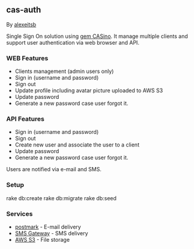 ## cas-auth

By [alexeitsb](http://alexeitsb.github.io)

Single Sign On solution using [gem CASino](https://github.com/rbCAS/CASino). It manage multiple clients and support user authentication via web browser and API.

### WEB Features

* Clients management (admin users only)
* Sign in (username and password)
* Sign out
* Update profile including avatar picture uploaded to AWS S3
* Update password
* Generate a new password case user forgot it.

### API Features

* Sign in (username and password)
* Sign out
* Create new user and associate the user to a client
* Update password
* Generate a new password case user forgot it.

Users are notified via e-mail and SMS.

### Setup

rake db:create
rake db:migrate
rake db:seed

### Services

* [postmark](https://postmarkapp.com/) - E-mail delivery
* [SMS Gateway](https://smsgateway.me/) - SMS delivery
* [AWS S3](https://aws.amazon.com/s3/) - File storage
